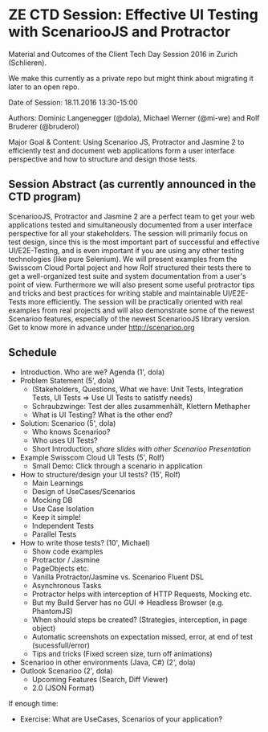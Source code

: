 # ZE CTD Session: Effective UI Testing with ScenariooJS and Protractor

Material and Outcomes of the Client Tech Day Session 2016 in Zurich (Schlieren).

We make this currently as a private repo but might think about migrating it later to an open repo.

Date of Session: 18.11.2016 13:30-15:00

Authors: Dominic Langenegger (@dola), Michael Werner (@mi-we) and Rolf Bruderer (@bruderol)

Major Goal & Content: Using Scenarioo JS, Protractor and Jasmine 2 to efficiently test and document web applications form a user interface perspective and how to structure and design those tests.

## Session Abstract (as currently announced in the CTD program)

ScenariooJS, Protractor and Jasmine 2 are a perfect team to get your web applications tested and simultaneously documented from a user interface perspective for all your stakeholders. The session will primarily focus on test design, since this is the most 
important part of successful and effective UI/E2E-Testing, and is even important if you are using any other testing technologies (like pure Selenium). We will present examples from the Swisscom Cloud Portal poject and how Rolf structured their tests there to get a well-organized test suite and system documentation from a user's point of view. Furthermore we will also present some useful 
protractor tips and tricks and best practices for writing stable and maintainable UI/E2E-Tests 
more efficiently. The session will be practically oriented with real examples from real projects 
and will also demonstrate some of the newest Scenarioo features, especially of the newest ScenariooJS library version. 
Get to know more in advance under http://scenarioo.org


## Schedule

 - Introduction. Who are we? Agenda (1', dola)
 - Problem Statement (5', dola)
   - (Stakeholders, Questions, What we have: Unit Tests, Integration Tests, UI Tests => Use UI Tests to satistfy needs)
   - Schraubzwinge: Test der alles zusammenhält, Klettern Methapher
   - What is UI Testing? What is the other end?
 - Solution: Scenarioo (5', dola)
   - Who knows Scenarioo?
   - Who uses UI Tests?
   - Short Introduction, _share slides with other Scenarioo Presentation_
 - Example Swisscom Cloud UI Tests (5', Rolf)
    - Small Demo: Click through a scenario in application
 - How to structure/design your UI tests? (15', Rolf)
    - Main Learnings
	- Design of UseCases/Scenarios
	- Mocking DB
	- Use Case Isolation
	- Keep it simple!
	- Independent Tests
	- Parallel Tests
 - How to write those tests? (10', Michael)
   - Show code examples
   - Protractor / Jasmine
   - PageObjects etc.
   - Vanilla Protractor/Jasmine vs. Scenarioo Fluent DSL
   - Asynchronous Tasks
   - Protractor helps with interception of HTTP Requests, Mocking etc.
   - But my Build Server has no GUI => Headless Browser (e.g. PhantomJS)
   - When should steps be created? (Strategies, interception, in page object)
   - Automatic screenshots on expectation missed, error, at end of test (sucessfull/error)
   - Tips and tricks (Fixed screen size, turn off animations)
 - Scenarioo in other environments (Java, C#) (2', dola)
 - Outlook Scenarioo  (2', dola)
    - Upcoming Features (Search, Diff Viewer)
	- 2.0 (JSON Format)

If enough time:
 - Exercise: What are UseCases, Scenarios of your application?
